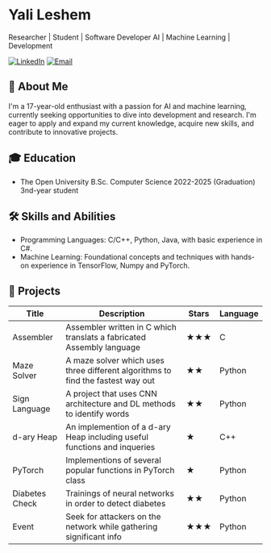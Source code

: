 # Yali Leshem

Researcher | Student | Software Developer
AI | Machine Learning | Development

[![LinkedIn](https://img.shields.io/badge/LinkedIn-0077B5?style=for-the-badge&logo=linkedin&logoColor=white)](https://www.linkedin.com/in/yali-l-b51612253/)
[![Email](https://img.shields.io/badge/Email-D14836?style=for-the-badge&logo=gmail&logoColor=white)](mailto:yalileshem.yl@gmail.com)

## 👋 About Me

I'm a 17-year-old enthusiast with a passion for AI and machine learning, currently seeking opportunities to dive into development and research. I'm eager to apply and expand my current knowledge, acquire new skills, and contribute to innovative projects.

## 🎓 Education

- The Open University
  B.Sc. Computer Science
  2022-2025 (Graduation) 3nd-year student 

## 🛠 Skills and Abilities

- Programming Languages: C/C++, Python, Java, with basic experience in C#.
- Machine Learning: Foundational concepts and techniques with hands-on experience in TensorFlow, Numpy and PyTorch.

## 🚀 Projects

| Title | Description | Stars | Language |
|-------|-------------|-------|----------|
| Assembler | Assembler written in C which translats a fabricated Assembly language | ★★★ | C |
| Maze Solver | A maze solver which uses three different algorithms to find the fastest way out | ★★ | Python |
| Sign Language | A project that uses CNN architecture and DL methods to identify words | ★★ | Python |
| d-ary Heap | An implemention of a d-ary Heap including useful functions and inqueries | ★ | C++ |
| PyTorch | Implementions of several popular functions in PyTorch class | ★ | Python |
| Diabetes Check | Trainings of neural networks in order to detect diabetes | ★★ | Python |
| Event | Seek for attackers on the network while gathering significant info | ★★★ | Python |
  
  
